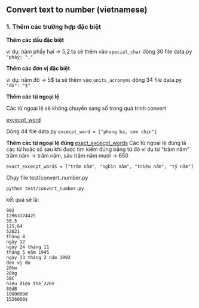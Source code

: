 ## Convert text to number (vietnamese)

### 1. Thêm các trường hợp đặc biệt

<strong> Thêm các dấu đặc biệt </strong>

ví dụ: năm phẩy hai -> 5,2  ta sẽ thêm vào `special_char` dòng 30 file data.py `"phẩy: ","`


<strong> Thêm các đơn vị đặc biệt </strong>

ví dụ: năm đô -> 5\$  ta sẽ thêm vào `units_acronyms` dòng 34 file data.py `"đô": "$"`

<strong> Thêm các từ ngoại lệ </strong>

Các từ ngoại lệ sẽ không chuyển sang số trong quá trình convert

[excecpt_word](https://github.com/tranvien98/word2number/blob/main/word2number/data.py#L44)

Dòng 44 file data.py `excecpt_word = ["phong ba, cơm chín"]`

<strong> Thêm các từ ngoại lệ đúng </strong>
[exact_excecpt_words](https://github.com/tranvien98/word2number/blob/main/word2number/data.py#L47)
Các từ ngoại lệ đúng là các từ hoặc số sau khi được tìm kiếm đúng bằng từ đó ví dụ từ "trăm năm" trăm năm -> trăm năm,  sáu trăm năm mươi -> 650

`exact_excecpt_words = ["trăm năm", "nghìn năm", "triệu năm", "tỷ năm"]`

Chạy file test/convert_number.py

`python test/convert_number.py`

kết quả sẽ là:

```
902
12963324425
30,5
125,64
52021
tháng 8
ngày 12
ngày 24 tháng 11
tháng 5 năm 1945
ngày 13 tháng 2 năm 1992
đơn vị đo
20km
20kg
38C
hiệu điện thế 220V
80dB
1000000đ
1526000$
```
